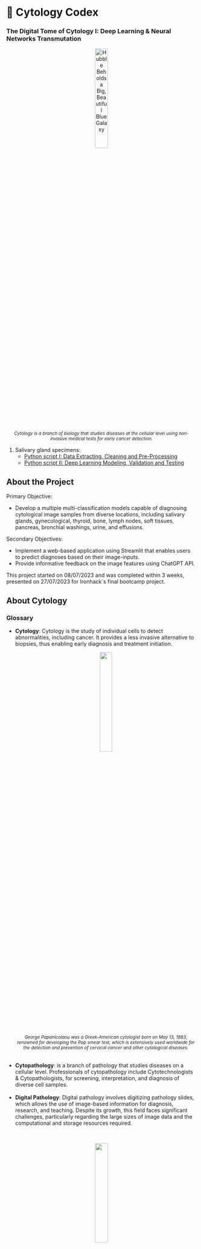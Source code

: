 # 📖 Cytology Codex
### The Digital Tome of Cytology I: Deep Learning & Neural Networks Transmutation

<p align="center">
  <img src="https://imgtr.ee/images/2023/07/14/b1deb27bdd471bb2b8fc5374d9d9cca5.png" width="26%" alt="Hubble Beholds a Big, Beautiful Blue Galaxy">
  <br>
  <small><em>Cytology is a branch of biology that studies diseases at the cellular level using non-invasive medical tests for early cancer detection.</em></small>
</p>

<ol>
  <li>Salivary gland specimens:
    <ul>
      <li><a href="https://github.com/isi-mube/cytology-codex/blob/main/02_py_scripts/01_salivary_gland/01_data_wrangling.ipynb">Python script I: Data Extracting, Cleaning and Pre-Processing</a></li>
      <li><a href="https://github.com/isi-mube/cytology-codex/blob/main/02_py_scripts/01_salivary_gland/01_data_wrangling.ipynb">Python script II: Deep Learning Modeling, Validation and Testing</a></li>
    </ul>
  </li>
</ol>

## About the Project
Primary Objective:
<ul>
  <li>Develop a multiple multi-classification models capable of diagnosing cytological image samples from diverse locations, including salivary glands, gynecological, thyroid, bone, lymph nodes, soft tissues, pancreas, bronchial washings, urine, and effusions.</li>
</ul>

Secondary Objectives:
<ul>
  <li>Implement a web-based application using Streamlit that enables users to predict diagnoses based on their image-inputs.</li>
  <li>Provide informative feedback on the image features using ChatGPT API.</li>
</ul>

This project started on 08/07/2023 and was completed within 3 weeks, presented on 27/07/2023 for Ironhack´s final bootcamp project.

## About Cytology
### Glossary
<ul>
    <li><strong>Cytology</strong>: Cytology is the study of individual cells to detect abnormalities, including cancer. It provides a less invasive alternative to biopsies, thus enabling early diagnosis and treatment initiation. 
  <br>
<p align="center">
  <img src="https://imgtr.ee/images/2023/07/15/57273049676ed453399c1a2c8d4aced6.jpeg" width="26%">
  <br>
  <small><em>George Papanicolaou was a Greek-American cytologist born on May 13, 1883, renowned for developing the Pap smear test, which is extensively used worldwide for the detection and prevention of cervical cancer and other cytological diseases.</em></small>
</p>
<br>
  <li><strong>Cytopathology</strong>: is a branch of pathology that studies diseases on a cellular level. Professionals of cytopathology include Cytotechnologists & Cytopathologists, for screening, interpretation, and diagnosis of diverse cell samples.</li>
  <br>
    <li><strong>Digital Pathology</strong>: Digital pathology involves digitizing pathology slides, which allows the use of image-based information for diagnosis, research, and teaching. Despite its growth, this field faces significant challenges, particularly regarding the large sizes of image data and the computational and storage resources required.</li>
</ul>
  <br>
<p align="center">
  <img src="https://imgtr.ee/images/2023/07/15/71885b1f872430c7138417e262f7a659.jpeg" width="26%">
  <br>
  <small><em>Digital Pathology includes not only the digitalization of histology and cytology slides but also the automatization, technology, and tools of all preanalytical, analytical and post analytical processes in a pathology department.</em></small>
</p>

### Challenges in Digital Cytology
Unlike histology where cells maintain their original three-dimensional structure in a thin and flat layer, cytology samples aren't one-dimensional, generally comprising smears or suspensions of unique configurations of individual cells that no longer hold their original formation. This additional third dimension makes diagnosis more complex and time-consuming as it requires mastery of pattern recognition. Furthermore, digital exploration in cytology is relatively new due to the challenges involved in digitizing three-dimensional images and the resulting increased storage requirements.
  <br>
<p align="center">
  <img src="https://imgtr.ee/images/2023/07/15/ecaf6fb5b117693590759e95118a8150.jpeg" width="26%">
  <br>
  <small><em>Thyroid, papillar carcinoma. Same tumor, different methods and different features. On the left, histology (1-dimensional thin layer), and on the right, cytology (three-dimensional in suspension cells).</em></small>
</p>

### Personal involvement 
As a Cytotechnologist, Cytology Professor, and Digital Pathology Specialist my work has involved screening, and diagnosis of numerous cytology specimens, quality control, and engaging in both teaching and research. Using my field knowledge and expertise, my project also aims to build a nexus between Cytology and Digitalisation. I am convinced that Machine Learning and Deep Learning models can be successfully implemented in Cytology for Data Analysis, bypassing the need for a complete scan.

## Project development:
**Start:** 08/07/23 - **Deadline:** 29/07/23

* 08/07/23: Data collection and defining the challenge. Also, run a first quick model with an effusion dataset.
* 09/07/23: Cleaned an excel file with Cytology data from my work.
* 10/07/23: Created basic structure of folders, README in GitHub. Struggling with my Data gathering.
* 11-13/07/23: Found new sources of Data, cleaned the code for multiclassification, ran a first script using salivary gland specimens.
* 15/07/23: Documenting the process in the README files, getting in touch with fellow colleagues (cytopathologists, cytotechnologists, professors) to get new insights and cross-validation of the images.

## Results

<p align="center">
  <img src="https://i.ibb.co/GFBcMg6/accuracy.png" width="54%">
</p>

<p align="center">
  <img src="https://i.ibb.co/bgRghDK/cm.png" width="55%">
</p>

## Conclusions


## Toolkit:

* **JupyterLab**: Enviorment for Python scripts and managing files.

**Libraries**

* **Pandas**: Data manipulation and analysis.
* **Numpy**: Arrays and mathematical functions.
* **Os**: File managment.
* **Warnings**: Roses are red, violets are blue --> Warnings are annoying.
* **Matplotlib**: Data visualization.
* **Seaborn**: Runs on top of matplotlib, HD data visualization.
* **Shutil**: File operations (copying, deleting...).
* **TensorFlow:** Machine Learning for Computer Vision.
* **Keras:** High-level neural networks API for Deep Learning, running on top of TensorFlow.
* **Sklearn:** Machine Learning metrics.
* **PIL:** Python Imaging Library to manipulate images.
* **Random:** To generate random subsets.
* **ImageDataGenerator:** To generate random data augmentation (flips, zoom...).

## Bibliography:

